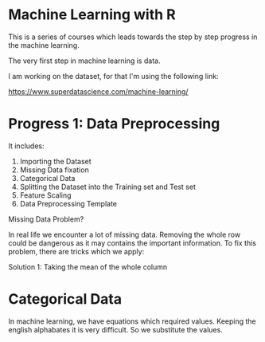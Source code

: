 # Machine Learning with R
This is a series of courses which leads towards the step by step progress in the machine learning. 

The very first step in machine learning is data. 

I am working on the dataset, for that I'm using the following link:

https://www.superdatascience.com/machine-learning/

# Progress 1: Data Preprocessing
It includes:
1. Importing the Dataset
2. Missing Data fixation
3. Categorical Data
4. Splitting the Dataset into the Training set and Test set
5. Feature Scaling
6. Data Preprocessing Template

Missing Data Problem?

In real life we encounter a lot of missing data. 
Removing the whole row could be dangerous as it may contains the important information.
To fix this problem, there are tricks which we apply:

Solution 1: Taking the mean of the whole column

# Categorical Data

In machine learning, we have equations which required values. Keeping the english alphabates it is very difficult. 
So we substitute the values.